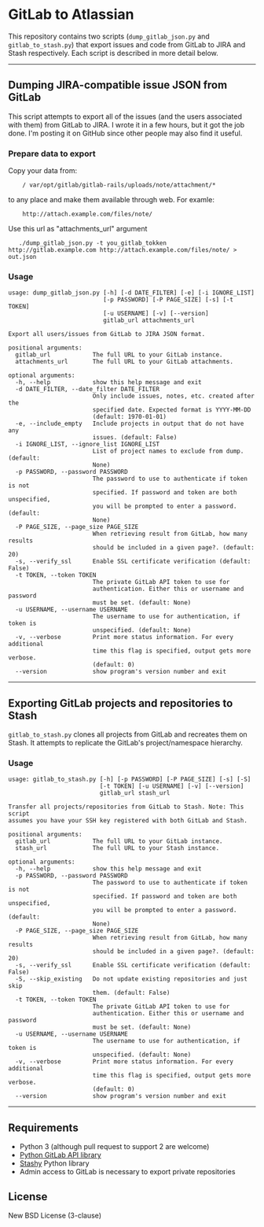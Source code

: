 # GitLab to Atlassian

This repository contains two scripts (`dump_gitlab_json.py` and
`gitlab_to_stash.py`) that export issues and code from GitLab to JIRA and Stash
respectively. Each script is described in more detail below.

***

## Dumping JIRA-compatible issue JSON from GitLab

This script attempts to export all of the issues (and the users associated with
them) from GitLab to JIRA. I wrote it in a few hours, but it got the job done.
I'm posting it on GitHub since other people may also find it useful.

### Prepare data to export
Copy your data from:
```
    / var/opt/gitlab/gitlab-rails/uploads/note/attachment/*
```
to any place and make them available through web. 
For examle:
```
    http://attach.example.com/files/note/
```
Use this url as "attachments_url" argument

```
   ./dump_gitlab_json.py -t you_gitlab_tokken  http://gitlab.example.com http://attach.example.com/files/note/ > out.json 
```

### Usage

```
usage: dump_gitlab_json.py [-h] [-d DATE_FILTER] [-e] [-i IGNORE_LIST]
                           [-p PASSWORD] [-P PAGE_SIZE] [-s] [-t TOKEN]
                           [-u USERNAME] [-v] [--version]
                           gitlab_url attachments_url

Export all users/issues from GitLab to JIRA JSON format.

positional arguments:
  gitlab_url            The full URL to your GitLab instance.
  attachments_url       The full URL to your GitLab attachments.

optional arguments:
  -h, --help            show this help message and exit
  -d DATE_FILTER, --date_filter DATE_FILTER
                        Only include issues, notes, etc. created after the
                        specified date. Expected format is YYYY-MM-DD
                        (default: 1970-01-01)
  -e, --include_empty   Include projects in output that do not have any
                        issues. (default: False)
  -i IGNORE_LIST, --ignore_list IGNORE_LIST
                        List of project names to exclude from dump. (default:
                        None)
  -p PASSWORD, --password PASSWORD
                        The password to use to authenticate if token is not
                        specified. If password and token are both unspecified,
                        you will be prompted to enter a password. (default:
                        None)
  -P PAGE_SIZE, --page_size PAGE_SIZE
                        When retrieving result from GitLab, how many results
                        should be included in a given page?. (default: 20)
  -s, --verify_ssl      Enable SSL certificate verification (default: False)
  -t TOKEN, --token TOKEN
                        The private GitLab API token to use for
                        authentication. Either this or username and password
                        must be set. (default: None)
  -u USERNAME, --username USERNAME
                        The username to use for authentication, if token is
                        unspecified. (default: None)
  -v, --verbose         Print more status information. For every additional
                        time this flag is specified, output gets more verbose.
                        (default: 0)
  --version             show program's version number and exit
```

***

## Exporting GitLab projects and repositories to Stash

`gitlab_to_stash.py` clones all projects from GitLab and recreates them on
Stash.  It attempts to replicate the GitLab's project/namespace hierarchy.

### Usage

```
usage: gitlab_to_stash.py [-h] [-p PASSWORD] [-P PAGE_SIZE] [-s] [-S]
                          [-t TOKEN] [-u USERNAME] [-v] [--version]
                          gitlab_url stash_url

Transfer all projects/repositories from GitLab to Stash. Note: This script
assumes you have your SSH key registered with both GitLab and Stash.

positional arguments:
  gitlab_url            The full URL to your GitLab instance.
  stash_url             The full URL to your Stash instance.

optional arguments:
  -h, --help            show this help message and exit
  -p PASSWORD, --password PASSWORD
                        The password to use to authenticate if token is not
                        specified. If password and token are both unspecified,
                        you will be prompted to enter a password. (default:
                        None)
  -P PAGE_SIZE, --page_size PAGE_SIZE
                        When retrieving result from GitLab, how many results
                        should be included in a given page?. (default: 20)
  -s, --verify_ssl      Enable SSL certificate verification (default: False)
  -S, --skip_existing   Do not update existing repositories and just skip
                        them. (default: False)
  -t TOKEN, --token TOKEN
                        The private GitLab API token to use for
                        authentication. Either this or username and password
                        must be set. (default: None)
  -u USERNAME, --username USERNAME
                        The username to use for authentication, if token is
                        unspecified. (default: None)
  -v, --verbose         Print more status information. For every additional
                        time this flag is specified, output gets more verbose.
                        (default: 0)
  --version             show program's version number and exit
```

***

## Requirements

- Python 3 (although pull request to support 2 are welcome)
- [Python GitLab API library](https://github.com/Itxaka/pyapi-gitlab)
- [Stashy](https://github.com/RisingOak/stashy) Python library
- Admin access to GitLab is necessary to export private repositories

## License

New BSD License (3-clause)